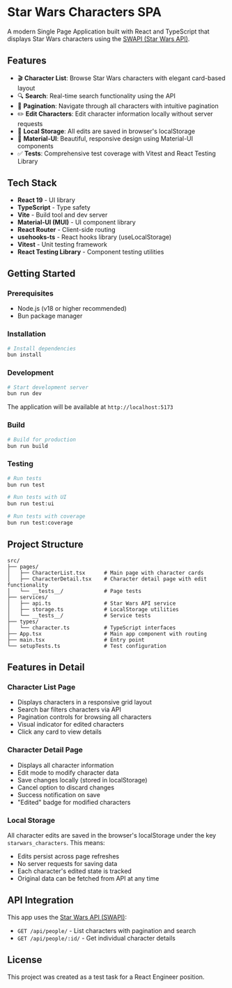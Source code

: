# Star Wars Characters SPA

A modern Single Page Application built with React and TypeScript that displays Star Wars characters using the [SWAPI (Star Wars API)](https://swapi.py4e.com/).

## Features

- 🎬 **Character List**: Browse Star Wars characters with elegant card-based layout
- 🔍 **Search**: Real-time search functionality using the API
- 📄 **Pagination**: Navigate through all characters with intuitive pagination
- ✏️ **Edit Characters**: Edit character information locally without server requests
- 💾 **Local Storage**: All edits are saved in browser's localStorage
- 🎨 **Material-UI**: Beautiful, responsive design using Material-UI components
- ✅ **Tests**: Comprehensive test coverage with Vitest and React Testing Library

## Tech Stack

- **React 19** - UI library
- **TypeScript** - Type safety
- **Vite** - Build tool and dev server
- **Material-UI (MUI)** - UI component library
- **React Router** - Client-side routing
- **usehooks-ts** - React hooks library (useLocalStorage)
- **Vitest** - Unit testing framework
- **React Testing Library** - Component testing utilities

## Getting Started

### Prerequisites

- Node.js (v18 or higher recommended)
- Bun package manager

### Installation

```bash
# Install dependencies
bun install
```

### Development

```bash
# Start development server
bun run dev
```

The application will be available at `http://localhost:5173`

### Build

```bash
# Build for production
bun run build
```

### Testing

```bash
# Run tests
bun run test

# Run tests with UI
bun run test:ui

# Run tests with coverage
bun run test:coverage
```

## Project Structure

```
src/
├── pages/
│   ├── CharacterList.tsx      # Main page with character cards
│   ├── CharacterDetail.tsx    # Character detail page with edit functionality
│   └── __tests__/             # Page tests
├── services/
│   ├── api.ts                 # Star Wars API service
│   ├── storage.ts             # LocalStorage utilities
│   └── __tests__/             # Service tests
├── types/
│   └── character.ts           # TypeScript interfaces
├── App.tsx                    # Main app component with routing
├── main.tsx                   # Entry point
└── setupTests.ts              # Test configuration
```

## Features in Detail

### Character List Page

- Displays characters in a responsive grid layout
- Search bar filters characters via API
- Pagination controls for browsing all characters
- Visual indicator for edited characters
- Click any card to view details

### Character Detail Page

- Displays all character information
- Edit mode to modify character data
- Save changes locally (stored in localStorage)
- Cancel option to discard changes
- Success notification on save
- "Edited" badge for modified characters

### Local Storage

All character edits are saved in the browser's localStorage under the key `starwars_characters`. This means:
- Edits persist across page refreshes
- No server requests for saving data
- Each character's edited state is tracked
- Original data can be fetched from API at any time

## API Integration

This app uses the [Star Wars API (SWAPI)](https://swapi.py4e.com/):
- `GET /api/people/` - List characters with pagination and search
- `GET /api/people/:id/` - Get individual character details

## License

This project was created as a test task for a React Engineer position.
